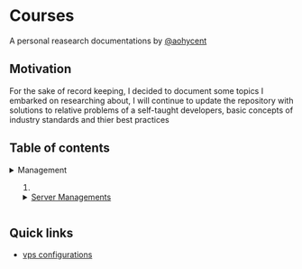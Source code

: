 # Courses

A personal reasearch documentations by [@aohycent](https://github.com/aohycent)

## Motivation 

For the sake of record keeping, I decided to document some topics I embarked on researching about, I will continue to update the repository with solutions to relative problems of a self-taught developers, basic concepts of industry standards and thier best practices

## Table of contents

<details>
<summary>Management<summary>
<ol>
    <li>
        <details>
        <summary><a href="managements/readme.md">Server Managements</a></summary>
        <ol>
         <li>
         <details>
          <summary>VPS</summary>
          <ol>
            <li>Operating Systems</li>
            <li>Networking</li>
            <li>Security</li>
            <li>Hardware and Software</li>
            <li>Trouble Shooting</li>
            <li>Automation and Scripting</li>
            <li>Applaudable Skills</li>
          </ol>
         </details>
         </li>
        </ol>
        </details>
    </li>
</ol>
</details>

## Quick links

* [vps configurations](managements/vps/ubuntu/configurations.md)
